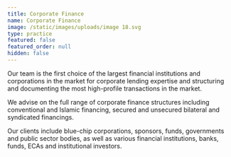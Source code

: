 ```yaml
---
title: Corporate Finance
name: Corporate Finance
image: /static/images/uploads/image 18.svg
type: practice
featured: false
featured_order: null
hidden: false
---
```

Our team is the first choice of the largest financial institutions and corporations in the market for corporate lending expertise and structuring and documenting the most high-profile transactions in the market.

We advise on the full range of corporate finance structures including conventional and Islamic financing, secured and unsecured bilateral and syndicated financings.

Our clients include blue-chip corporations, sponsors, funds, governments and public sector bodies, as well as various financial institutions, banks, funds, ECAs and institutional investors.
